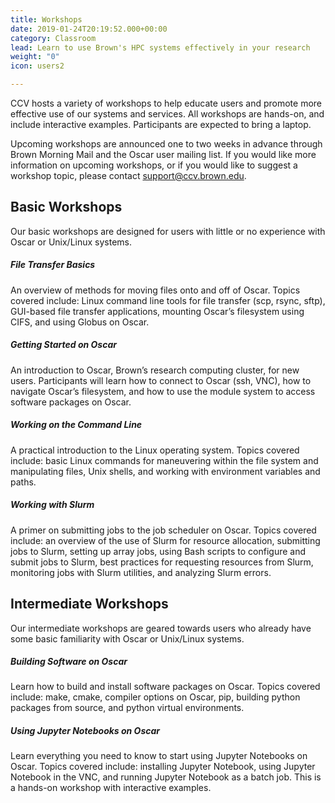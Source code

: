 ```yaml
---
title: Workshops
date: 2019-01-24T20:19:52.000+00:00
category: Classroom
lead: Learn to use Brown's HPC systems effectively in your research
weight: "0"
icon: users2

---
```

CCV hosts a variety of workshops to help educate users and promote more effective use of our systems and services. All workshops are hands-on, and include interactive examples. Participants are expected to bring a laptop.

Upcoming workshops are announced one to two weeks in advance through Brown Morning Mail and the Oscar user mailing list. If you would like more information on upcoming workshops, or if you would like to suggest a workshop topic, please contact [support@ccv.brown.edu](mailto:support@ccv.brown.edu).

## Basic Workshops
Our basic workshops are designed for users with little or no experience with Oscar or Unix/Linux systems.

##### File Transfer Basics
An overview of methods for moving files onto and off of Oscar. Topics covered include: Linux command line tools for file transfer (scp, rsync, sftp), GUI-based file transfer applications, mounting Oscar’s filesystem using CIFS, and using Globus on Oscar.

##### Getting Started on Oscar
An introduction to Oscar, Brown’s research computing cluster, for new users. Participants will learn how  to connect to Oscar (ssh, VNC), how to navigate Oscar’s filesystem, and how to use the module system to access software packages on Oscar.

##### Working on the Command Line
A practical introduction to the Linux operating system. Topics covered include: basic Linux commands for maneuvering within the file system and manipulating files, Unix shells, and working with environment variables and paths.

##### Working with Slurm
A primer on submitting jobs to the job scheduler on Oscar. Topics covered include: an overview of the use of Slurm for resource allocation, submitting  jobs to Slurm, setting up array jobs, using Bash scripts to configure and submit jobs to Slurm, best practices for requesting resources from Slurm, monitoring jobs with Slurm utilities, and analyzing Slurm errors.

## Intermediate Workshops
Our intermediate workshops are geared towards users who already have some basic familiarity with Oscar or Unix/Linux systems.

##### Building Software on Oscar
Learn how to build and install software packages on Oscar. Topics covered include: make, cmake, compiler options on Oscar, pip, building python packages from source, and python virtual environments.

##### Using Jupyter Notebooks on Oscar
Learn everything you need to know to start using Jupyter Notebooks on Oscar. Topics covered include: installing Jupyter Notebook, using Jupyter Notebook in the VNC, and running Jupyter Notebook as a batch job. This is a hands-on workshop with interactive examples.